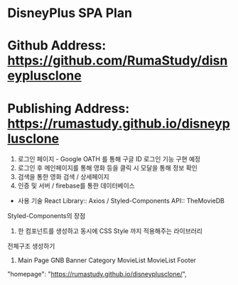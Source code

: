 # DisneyPlus SPA Plan

# Github Address: https://github.com/RumaStudy/disneyplusclone

# Publishing Address: https://rumastudy.github.io/disneyplusclone

1. 로그인 페이지 - Google OATH 를 통해 구글 ID 로그인 기능 구현 예정
2. 로그인 후 메인페이지를 통해 영화 등을 클릭 시 모달을 통해 정보 확인
3. 검색을 통한 영화 검색 / 상세페이지
4. 인증 및 서버 / firebase를 통한 데이터베이스

- 사용 기술
  React
  Library:: Axios / Styled-Components
  API:: TheMovieDB

Styled-Components의 장점

1. 한 컴포넌트를 생성하고 동시에 CSS Style 까지 적용해주는 라이브러리

전체구조 생성하기

1. Main Page
   GNB
   Banner
   Category
   MovieList
   MovieList
   Footer

"homepage": "https://rumastudy.github.io/disneyplusclone/",
